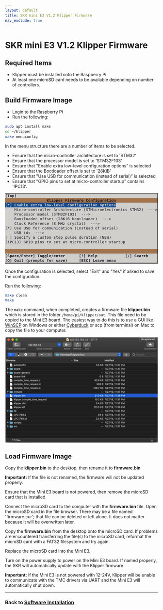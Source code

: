 ```yaml
---
layout: default
title: SKR mini E3 V1.2 Klipper Firmware
nav_exclude: true
---
```


# SKR mini E3 V1.2 Klipper Firmware

## Required Items

* Klipper must be installed onto the Raspberry Pi
* At least one microSD card needs to be available depending on number of controllers.

## Build Firmware Image

* Login to the Raspberry Pi
* Run the following:

```bash
sudo apt install make
cd ~/klipper
make menuconfig
```

In the menu structure there are a number of items to be selected.

* Ensure that the micro-controller architecture is set to 'STM32'
* Ensure that the processor model is set to 'STM32F103'
* Ensure that  "Enable extra low-level configuration options" is selected
* Ensure that the Bootloader offset is set to '28KiB'
* Ensure that "Use USB for communication (instead of serial)" is selected
* Ensure that "GPIO pins to set at micro-controller startup" contains '!PC13'.

![Klipper compilation config menu](./images/miniE3_v12_klipper_menuconfig.png)

Once the configuration is selected, select "Exit" and "Yes" if asked to save the configuration.

Run the following:

```bash
make clean
make
```

The `make` command, when completed, creates a firmware file **klipper.bin** which is stored in the folder `/home/pi/klipper/out`.  This file need to be copied to the Mini E3 board.  The easiest way to do this is to use a GUI like [WinSCP](https://winscp.net/eng/download.php) on Windows or either [Cyberduck](https://cyberduck.io) or scp (from terminal) on Mac to copy the file to your computer.

![Cyberduck software example](./images/cyberduck_example.png)

## Load Firmware Image

Copy the **klipper.bin** to the desktop, then rename it to **firmware.bin**

**Important:** If the file is not renamed, the firmware will not be updated properly.

Ensure that the Mini E3 board is not powered, then remove the microSD card that is installed.

Connect the microSD card to the computer with the **firmware.bin** file.  Open the microSD card in the file browser.  There may be a file named 'firmware.cur'; that file can be deleted or left alone. It does not matter because it will be overwritten later.

Copy the **firmware.bin** from the desktop onto the microSD card.  If problems are encountered transferring the file(s) to the microSD card, reformat the microSD card with a FAT32 filesystem and try again.

Replace the microSD card into the Mini E3.

Turn on the power supply to power on the Mini E3 board.  If named properly, the SKR will automatically update with the Klipper firmware.

**Important:** If the Mini E3 is not powered with 12-24V, Klipper will be unable to communicate with the TMC drivers via UART and the Mini E3 will automatically shut down.

---

### Back to [Software Installation](./index.md#klipper-octoprint-configuration)
